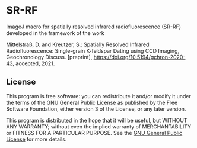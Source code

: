 # SR-RF

ImageJ macro for spatially resolved infrared radiofluorescence (SR-RF) developed in the framework 
of the work 

Mittelstraß, D. and Kreutzer, S.: Spatially Resolved Infrared Radiofluorescence: 
Single-grain K-feldspar Dating using CCD Imaging, Geochronology Discuss. [preprint], https://doi.org/10.5194/gchron-2020-43, accepted, 2021.

## License

This program is free software: you can redistribute it and/or modify it
under the terms of the GNU General Public License as published by the
Free Software Foundation, either version 3 of the License, or any later
version.

This program is distributed in the hope that it will be useful, but
WITHOUT ANY WARRANTY; without even the implied warranty of
MERCHANTABILITY or FITNESS FOR A PARTICULAR PURPOSE. See the [GNU
General Public
License](https://github.com/DirkMittelstrass/SR-RF/blob/master/LICENSE) for
more details.
